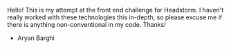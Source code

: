 Hello! This is my attempt at the front end challenge for Headstorm.
I haven't really worked with these technologies this in-depth, so please excuse
me if there is anything non-conventional in my code. Thanks!
- Aryan Barghi